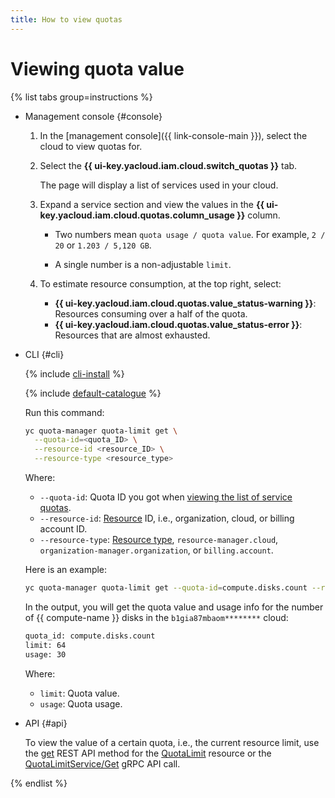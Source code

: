 ```yaml
---
title: How to view quotas
---
```


# Viewing quota value

{% list tabs group=instructions %}

- Management console {#console}

  1. In the [management console]({{ link-console-main }}), select the cloud to view quotas for.
  1. Select the **{{ ui-key.yacloud.iam.cloud.switch_quotas }}** tab.
     
     The page will display a list of services used in your cloud.
  
  1. Expand a service section and view the values in the **{{ ui-key.yacloud.iam.cloud.quotas.column_usage }}** column.
  
     * Two numbers mean `quota usage / quota value`. For example, `2 / 20` or `1.203 / 5,120 GB`.

     * A single number is a non-adjustable `limit`.

  1. To estimate resource consumption, at the top right, select:
     * **{{ ui-key.yacloud.iam.cloud.quotas.value_status-warning }}**: Resources consuming over a half of the quota.
     * **{{ ui-key.yacloud.iam.cloud.quotas.value_status-error }}**: Resources that are almost exhausted.

- CLI {#cli}

  {% include [cli-install](../../_includes/cli-install.md) %}

  {% include [default-catalogue](../../_includes/default-catalogue.md) %}

  Run this command:

    ```bash
    yc quota-manager quota-limit get \
      --quota-id=<quota_ID> \
      --resource-id <resource_ID> \
      --resource-type <resource_type>
    ```

    Where:
    * `--quota-id`: Quota ID you got when [viewing the list of service quotas](../../quota-manager/operations/list-quotas.md#list-service-quotas).
    * `--resource-id`: [Resource](../../resource-manager/concepts/resources-hierarchy.md) ID, i.e., organization, cloud, or billing account ID.
    * `--resource-type`: [Resource type](../../quota-manager/concepts/index.md#resources-types), `resource-manager.cloud`, `organization-manager.organization`, or `billing.account`.

    Here is an example:

    ```bash
    yc quota-manager quota-limit get --quota-id=compute.disks.count --resource-id=b1gia87mbaom********  --resource-type=resource-manager.cloud
    ```

    In the output, you will get the quota value and usage info for the number of {{ compute-name }} disks in the `b1gia87mbaom********` cloud:

    ```bash
    quota_id: compute.disks.count
    limit: 64
    usage: 30
    ```

    Where:
    * `limit`: Quota value.
    * `usage`: Quota usage.

- API {#api}

  To view the value of a certain quota, i.e., the current resource limit, use the [get](../../quota-manager/api-ref/QuotaLimit/get.md) REST API method for the [QuotaLimit](../../quota-manager/api-ref/QuotaLimit/index.md) resource or the [QuotaLimitService/Get](../../quota-manager/api-ref/grpc/QuotaLimit/get.md) gRPC API call.

{% endlist %}